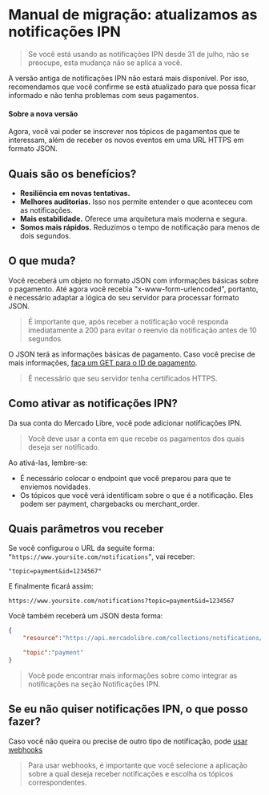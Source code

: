 # Manual de migração: atualizamos as notificações IPN

> Se você está usando as notificações IPN desde 31 de julho, não se preocupe, esta mudança não se aplica a você.  

A versão antiga de notificações IPN não estará mais disponível. Por isso, recomendamos que você confirme se está atualizado para que possa ficar informado e não tenha problemas com seus pagamentos.

#### Sobre a nova versão

Agora, você vai poder se inscrever nos tópicos de pagamentos que te interessam, além de receber os novos eventos em uma URL HTTPS em formato JSON.  

## Quais são os benefícios?

- **Resiliência em novas tentativas.**
- **Melhores auditorias.** Isso nos permite entender o que aconteceu com as notificações.
- **Mais estabilidade.** Oferece uma arquitetura mais moderna e segura. 
- **Somos mais rápidos.** Reduzimos o tempo de notificação para menos de dois segundos.

## O que muda?

Você receberá um objeto no formato JSON com informações básicas sobre o pagamento.
Até agora você recebia "x-www-form-urlencoded", portanto, é necessário adaptar a lógica do seu servidor para processar formato JSON. 

> É importante que, após receber a notificação você responda imediatamente a 200 para evitar o reenvio da notificação antes de 10 segundos

O JSON terá as informações básicas de pagamento. Caso você precise de mais informações, [faça um GET para o ID de pagamento](https://www.mercadopago[FAKER][URL][DOMAIN]/developers/pt/reference/payments/_payments_id/get).  

> É necessário que seu servidor tenha certificados HTTPS.

## Como ativar as notificações IPN?

Da sua conta do Mercado Libre, você pode adicionar notificações IPN.

> Você deve usar a conta em que recebe os pagamentos dos quais deseja ser notificado.

Ao ativá-las, lembre-se: 

- É necessário colocar o endpoint que você preparou para que te enviemos novidades.
- Os tópicos que você verá identificam sobre o que é a notificação. Eles podem ser payment, chargebacks ou merchant_order.

## Quais parâmetros vou receber

Se você configurou o URL da seguite forma: `“https://www.yoursite.com/notifications”`, vai receber:  


```query
"topic=payment&id=1234567"
```

E finalmente ficará assim:

`https://www.yoursite.com/notifications?topic=payment&id=1234567`

Você também receberá um JSON desta forma:

```json
{
	"resource":"https://api.mercadolibre.com/collections/notifications/1234567",

	"topic":"payment"
}
```

> Você pode encontrar mais informações sobre como integrar as notificações na seção Notificações IPN.

## Se eu não quiser notificações IPN, o que posso fazer?

Caso você não queira ou precise de outro tipo de notificação, pode [usar webhooks](https://www.mercadopago[FAKER][URL][DOMAIN]/developers/panel/notifications)

> Para usar webhooks, é importante que você selecione a aplicação sobre a qual deseja receber notificações e escolha os tópicos correspondentes.
